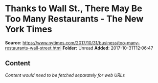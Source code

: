 # Thanks to Wall St., There May Be Too Many Restaurants - The New York Times

**Source:** https://www.nytimes.com/2017/10/31/business/too-many-restaurants-wall-street.html
**Folder:** Unread
**Added:** 2017-10-31T12:06:47




## Content
*Content would need to be fetched separately for web URLs*
